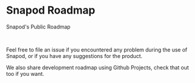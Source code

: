 # Snapod Roadmap
Snapod's Public Roadmap

<br/>

Feel free to file an issue if you encountered any problem during the use of Snapod, or if you have any suggestions for the product.

We also share development roadmap using Github Projects, check that out too if you want.
